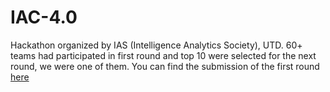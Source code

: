 # IAC-4.0
Hackathon organized by IAS (Intelligence Analytics Society), UTD. 60+ teams had participated in first round and top 10 were selected for the next round, we were one of them. You can find the submission of the first round [here](https://github.com/ShilpaPBhat/IAC-4.0/blob/master/IAC_TeamA.html)
